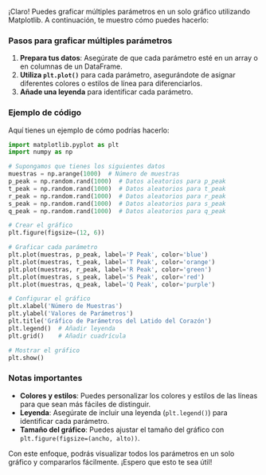¡Claro! Puedes graficar múltiples parámetros en un solo gráfico utilizando Matplotlib. A continuación, te muestro cómo puedes hacerlo:

### Pasos para graficar múltiples parámetros

1. **Prepara tus datos**: Asegúrate de que cada parámetro esté en un array o en columnas de un DataFrame.
2. **Utiliza `plt.plot()`** para cada parámetro, asegurándote de asignar diferentes colores o estilos de línea para diferenciarlos.
3. **Añade una leyenda** para identificar cada parámetro.

### Ejemplo de código

Aquí tienes un ejemplo de cómo podrías hacerlo:

```python
import matplotlib.pyplot as plt
import numpy as np

# Supongamos que tienes los siguientes datos
muestras = np.arange(1000)  # Número de muestras
p_peak = np.random.rand(1000)  # Datos aleatorios para p_peak
t_peak = np.random.rand(1000)  # Datos aleatorios para t_peak
r_peak = np.random.rand(1000)  # Datos aleatorios para r_peak
s_peak = np.random.rand(1000)  # Datos aleatorios para s_peak
q_peak = np.random.rand(1000)  # Datos aleatorios para q_peak

# Crear el gráfico
plt.figure(figsize=(12, 6))

# Graficar cada parámetro
plt.plot(muestras, p_peak, label='P Peak', color='blue')
plt.plot(muestras, t_peak, label='T Peak', color='orange')
plt.plot(muestras, r_peak, label='R Peak', color='green')
plt.plot(muestras, s_peak, label='S Peak', color='red')
plt.plot(muestras, q_peak, label='Q Peak', color='purple')

# Configurar el gráfico
plt.xlabel('Número de Muestras')
plt.ylabel('Valores de Parámetros')
plt.title('Gráfico de Parámetros del Latido del Corazón')
plt.legend()  # Añadir leyenda
plt.grid()    # Añadir cuadrícula

# Mostrar el gráfico
plt.show()
```

### Notas importantes

- **Colores y estilos**: Puedes personalizar los colores y estilos de las líneas para que sean más fáciles de distinguir.
- **Leyenda**: Asegúrate de incluir una leyenda (`plt.legend()`) para identificar cada parámetro.
- **Tamaño del gráfico**: Puedes ajustar el tamaño del gráfico con `plt.figure(figsize=(ancho, alto))`.

Con este enfoque, podrás visualizar todos los parámetros en un solo gráfico y compararlos fácilmente. ¡Espero que esto te sea útil!